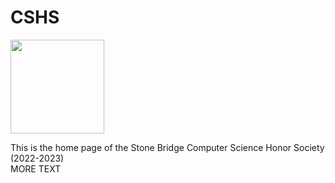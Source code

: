 <!-- markdownlint-disable MD033 -->
<h1>CSHS</h1>
<!--
<nav>
 <a href="/home.md">Home Page</a>
 <a href="/information.md">About/Requirements</a>
 <a href="/resources.md">Resources</a>
 <a href="/resources.md">Volunteer Opportunties</a>
 <a href="/resources.md">Recent Events</a>
</nav>
-->

<img src= "https://raw.githubusercontent.com/SBCSHS/sbcshs-website/main/docs/images/sbhs.png" height=150 width = 150>

<p> This is the home page of the Stone Bridge Computer Science Honor Society (2022-2023)<br>
    MORE TEXT</p>

